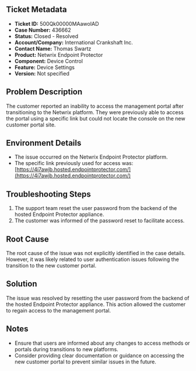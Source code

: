 ## Ticket Metadata
- **Ticket ID:** 500Qk00000MAawoIAD
- **Case Number:** 436662
- **Status:** Closed - Resolved
- **Account/Company:** International Crankshaft Inc.
- **Contact Name:** Thomas Swartz
- **Product:** Netwrix Endpoint Protector
- **Component:** Device Control
- **Feature:** Device Settings
- **Version:** Not specified

## Problem Description
The customer reported an inability to access the management portal after transitioning to the Netwrix platform. They were previously able to access the portal using a specific link but could not locate the console on the new customer portal site.

## Environment Details
- The issue occurred on the Netwrix Endpoint Protector platform.
- The specific link previously used for access was: [https://4i7awjb.hosted.endpointprotector.com/](https://4i7awjb.hosted.endpointprotector.com/)

## Troubleshooting Steps
1. The support team reset the user password from the backend of the hosted Endpoint Protector appliance.
2. The customer was informed of the password reset to facilitate access.

## Root Cause
The root cause of the issue was not explicitly identified in the case details. However, it was likely related to user authentication issues following the transition to the new customer portal.

## Solution
The issue was resolved by resetting the user password from the backend of the hosted Endpoint Protector appliance. This action allowed the customer to regain access to the management portal.

## Notes
- Ensure that users are informed about any changes to access methods or portals during transitions to new platforms.
- Consider providing clear documentation or guidance on accessing the new customer portal to prevent similar issues in the future.